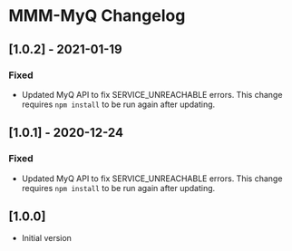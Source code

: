 # MMM-MyQ Changelog

## [1.0.2] - 2021-01-19

### Fixed

- Updated MyQ API to fix SERVICE_UNREACHABLE errors. This change requires `npm install` to be run again after updating.

## [1.0.1] - 2020-12-24

### Fixed

- Updated MyQ API to fix SERVICE_UNREACHABLE errors. This change requires `npm install` to be run again after updating.

## [1.0.0]

- Initial version
